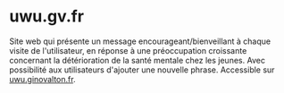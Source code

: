 # uwu.gv.fr
Site web qui présente un message encourageant/bienveillant à chaque visite de l'utilisateur, en réponse à une préoccupation croissante concernant la détérioration de la santé mentale chez les jeunes. Avec possibilité aux utilisateurs d'ajouter une nouvelle phrase. Accessible sur [uwu.ginovalton.fr].





[uwu.ginovalton.fr]: https://uwu.ginovalton.fr
